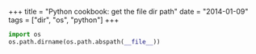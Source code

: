 +++
title = "Python cookbook: get the file dir path"
date = "2014-01-09"
tags = ["dir", "os", "python"]
+++

```python
import os
os.path.dirname(os.path.abspath(__file__))
```
